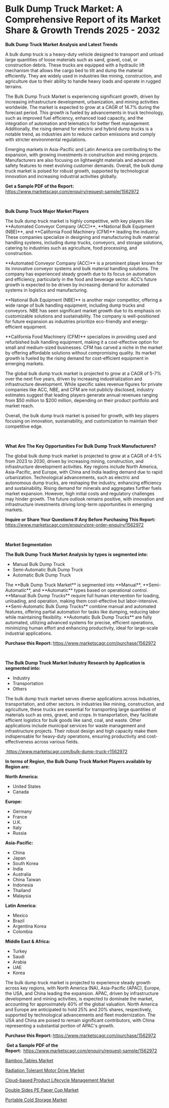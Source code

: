 <p><h1>Bulk Dump Truck Market: A Comprehensive Report of its Market Share & Growth Trends 2025 - 2032</h1></p><p><strong>Bulk Dump Truck Market Analysis and Latest Trends</strong></p>
<p><p>A bulk dump truck is a heavy-duty vehicle designed to transport and unload large quantities of loose materials such as sand, gravel, coal, or construction debris. These trucks are equipped with a hydraulic lift mechanism that allows the cargo bed to tilt and dump the material efficiently. They are widely used in industries like mining, construction, and agriculture due to their ability to handle heavy loads and operate in rugged terrains.</p><p>The Bulk Dump Truck Market is experiencing significant growth, driven by increasing infrastructure development, urbanization, and mining activities worldwide. The market is expected to grow at a CAGR of 14.7% during the forecast period. This growth is fueled by advancements in truck technology, such as improved fuel efficiency, enhanced load capacity, and the integration of automation and telematics for better fleet management. Additionally, the rising demand for electric and hybrid dump trucks is a notable trend, as industries aim to reduce carbon emissions and comply with stricter environmental regulations.</p><p>Emerging markets in Asia-Pacific and Latin America are contributing to the expansion, with growing investments in construction and mining projects. Manufacturers are also focusing on lightweight materials and advanced safety features to meet evolving customer demands. Overall, the bulk dump truck market is poised for robust growth, supported by technological innovation and increasing industrial activities globally.</p></p>
<p><strong>Get a Sample PDF of the Report:&nbsp;</strong> <a href="https://www.marketscagr.com/enquiry/request-sample/1562972?utm_campaign=1944&utm_medium=2&utm_source=Github&utm_content=ia&utm_term=23012025&utm_id=bulk-dump-truck">https://www.marketscagr.com/enquiry/request-sample/1562972</a></p>
<p>&nbsp;</p>
<p><strong>Bulk Dump Truck Major Market Players</strong></p>
<p><p>The bulk dump truck market is highly competitive, with key players like **Automated Conveyor Company (ACC)**, **National Bulk Equipment (NBE)**, and **California Food Machinery (CFM)** leading the industry. These companies specialize in designing and manufacturing bulk material handling systems, including dump trucks, conveyors, and storage solutions, catering to industries such as agriculture, food processing, and construction.</p><p>**Automated Conveyor Company (ACC)** is a prominent player known for its innovative conveyor systems and bulk material handling solutions. The company has experienced steady growth due to its focus on automation and efficiency, particularly in the food and beverage sector. ACC’s future growth is expected to be driven by increasing demand for automated systems in logistics and manufacturing.</p><p>**National Bulk Equipment (NBE)** is another major competitor, offering a wide range of bulk handling equipment, including dump trucks and conveyors. NBE has seen significant market growth due to its emphasis on customizable solutions and sustainability. The company is well-positioned for future expansion as industries prioritize eco-friendly and energy-efficient equipment.</p><p>**California Food Machinery (CFM)** specializes in providing used and refurbished bulk handling equipment, making it a cost-effective option for small and medium-sized businesses. CFM has carved a niche in the market by offering affordable solutions without compromising quality. Its market growth is fueled by the rising demand for cost-efficient equipment in emerging markets.</p><p>The global bulk dump truck market is projected to grow at a CAGR of 5-7% over the next five years, driven by increasing industrialization and infrastructure development. While specific sales revenue figures for private companies like ACC, NBE, and CFM are not publicly disclosed, industry estimates suggest that leading players generate annual revenues ranging from $50 million to $200 million, depending on their product portfolio and market reach.</p><p>Overall, the bulk dump truck market is poised for growth, with key players focusing on innovation, sustainability, and customization to maintain their competitive edge.</p></p>
<p>&nbsp;</p>
<p><strong>What Are The Key Opportunities For Bulk Dump Truck Manufacturers?</strong></p>
<p><p>The global bulk dump truck market is projected to grow at a CAGR of 4-5% from 2023 to 2030, driven by increasing mining, construction, and infrastructure development activities. Key regions include North America, Asia-Pacific, and Europe, with China and India leading demand due to rapid urbanization. Technological advancements, such as electric and autonomous dump trucks, are reshaping the industry, enhancing efficiency and sustainability. Rising demand for minerals and aggregates further fuels market expansion. However, high initial costs and regulatory challenges may hinder growth. The future outlook remains positive, with innovation and infrastructure investments driving long-term opportunities in emerging markets.</p></p>
<p><strong>Inquire or Share Your Questions If Any Before Purchasing This Report:</strong> <a href="https://www.marketscagr.com/enquiry/pre-order-enquiry/1562972?utm_campaign=1944&utm_medium=2&utm_source=Github&utm_content=ia&utm_term=23012025&utm_id=bulk-dump-truck">https://www.marketscagr.com/enquiry/pre-order-enquiry/1562972</a></p>
<p>&nbsp;</p>
<p><strong>Market Segmentation</strong></p>
<p><strong>The Bulk Dump Truck Market Analysis by types is segmented into:</strong></p>
<p><ul><li>Manual Bulk Dump Truck</li><li>Semi-Automatic Bulk Dump Truck</li><li>Automatic Bulk Dump Truck</li></ul></p>
<p><p>The **Bulk Dump Truck Market** is segmented into **Manual**, **Semi-Automatic**, and **Automatic** types based on operational control. **Manual Bulk Dump Trucks** require full human intervention for loading, unloading, and operation, making them cost-effective but labor-intensive. **Semi-Automatic Bulk Dump Trucks** combine manual and automated features, offering partial automation for tasks like dumping, reducing labor while maintaining flexibility. **Automatic Bulk Dump Trucks** are fully automated, utilizing advanced systems for precise, efficient operations, minimizing human effort and enhancing productivity, ideal for large-scale industrial applications.</p></p>
<p><strong>Purchase this Report:&nbsp;</strong><a href="https://www.marketscagr.com/purchase/1562972?utm_campaign=1944&utm_medium=2&utm_source=Github&utm_content=ia&utm_term=23012025&utm_id=bulk-dump-truck">https://www.marketscagr.com/purchase/1562972</a></p>
<p>&nbsp;</p>
<p><strong>The Bulk Dump Truck Market Industry Research by Application is segmented into:</strong></p>
<p><ul><li>Industry</li><li>Transportation</li><li>Others</li></ul></p>
<p><p>The bulk dump truck market serves diverse applications across industries, transportation, and other sectors. In industries like mining, construction, and agriculture, these trucks are essential for transporting large quantities of materials such as ores, gravel, and crops. In transportation, they facilitate efficient logistics for bulk goods like sand, coal, and waste. Other applications include municipal services for waste management and infrastructure projects. Their robust design and high capacity make them indispensable for heavy-duty operations, ensuring productivity and cost-effectiveness across various fields.</p></p>
<p><a href="https://www.marketscagr.com/bulk-dump-truck-r1562972?utm_campaign=1944&utm_medium=2&utm_source=Github&utm_content=ia&utm_term=23012025&utm_id=bulk-dump-truck">&nbsp;https://www.marketscagr.com/bulk-dump-truck-r1562972</a></p>
<p><strong>In terms of Region, the Bulk Dump Truck Market Players available by Region are:</strong></p>
<p>
    <p> <strong> North America: </strong>
        <ul>
            <li>United States</li>
            <li>Canada</li>
        </ul>
        </p> 
    <p> <strong> Europe: </strong>
        <ul>
            <li>Germany</li>
            <li>France</li>
            <li>U.K.</li>
            <li>Italy</li>
            <li>Russia</li>
        </ul>
        </p> 
    <p> <strong> Asia-Pacific: </strong>
        <ul>
            <li>China</li>
            <li>Japan</li>
            <li>South Korea</li>
            <li>India</li>
            <li>Australia</li>
            <li>China Taiwan</li>
            <li>Indonesia</li>
            <li>Thailand</li>
            <li>Malaysia</li>
        </ul>
        </p> 
    <p> <strong> Latin America: </strong>
        <ul>
            <li>Mexico</li>
            <li>Brazil</li>
            <li>Argentina Korea</li>
            <li>Colombia</li>
        </ul>
        </p> 
    <p> <strong> Middle East & Africa: </strong>
        <ul>
            <li>Turkey</li>
            <li>Saudi</li>
            <li>Arabia</li>
            <li>UAE</li>
            <li>Korea</li>
        </ul>
    </p>
    </p>
<p><p>The bulk dump truck market is projected to experience steady growth across key regions, with North America (NA), Asia-Pacific (APAC), Europe, the USA, and China leading the expansion. APAC, driven by infrastructure development and mining activities, is expected to dominate the market, accounting for approximately 40% of the global valuation. North America and Europe are anticipated to hold 25% and 20% shares, respectively, supported by technological advancements and fleet modernization. The USA and China are poised to remain significant contributors, with China representing a substantial portion of APAC's growth.</p></p>
<p><strong>Purchase this Report: </strong><a href="https://www.marketscagr.com/purchase/1562972?utm_campaign=1944&utm_medium=2&utm_source=Github&utm_content=ia&utm_term=23012025&utm_id=bulk-dump-truck">https://www.marketscagr.com/purchase/1562972</a></p>
<p>&nbsp;<strong>Get a Sample PDF of the Report:&nbsp;&nbsp;</strong><a href="https://www.marketscagr.com/enquiry/request-sample/1562972?utm_campaign=1944&utm_medium=2&utm_source=Github&utm_content=ia&utm_term=23012025&utm_id=bulk-dump-truck">https://www.marketscagr.com/enquiry/request-sample/1562972</a></p>
<p><strong></strong></p>
<p><p><a href="https://www.linkedin.com/pulse/bamboo-tables-market-analysis-post-pandemic-reset-emerging-gfbuc?utm_campaign=1944&utm_medium=2&utm_source=Github&utm_content=ia&utm_term=23012025&utm_id=bulk-dump-truck">Bamboo Tables Market</a></p><p><a href="https://www.linkedin.com/pulse/navigating-radiation-tolerant-motor-drive-market-financial-8t6yf?utm_campaign=1944&utm_medium=2&utm_source=Github&utm_content=ia&utm_term=23012025&utm_id=bulk-dump-truck">Radiation Tolerant Motor Drive Market</a></p><p><a href="https://www.linkedin.com/pulse/market-study-on101-cagr-forecast-from-2025-2032-offeringsignificant-eq86e?utm_campaign=1944&utm_medium=2&utm_source=Github&utm_content=ia&utm_term=23012025&utm_id=bulk-dump-truck">Cloud-based Product Lifecycle Management Market</a></p><p><a href="https://www.linkedin.com/pulse/exploring-double-sides-pe-paper-cup-market-size-share-9ei6f?utm_campaign=1944&utm_medium=2&utm_source=Github&utm_content=ia&utm_term=23012025&utm_id=bulk-dump-truck">Double Sides PE Paper Cup Market</a></p><p><a href="https://www.linkedin.com/pulse/global-portable-cold-storage-market-analysis-statisticson-ektlc?utm_campaign=1944&utm_medium=2&utm_source=Github&utm_content=ia&utm_term=23012025&utm_id=bulk-dump-truck">Portable Cold Storage Market</a></p></p>